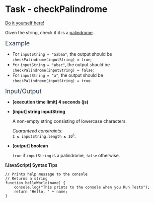 # Task - checkPalindrome

[Do it yourself here!](https://app.codesignal.com/arcade/intro/level-1/s5PbmwxfECC52PWyQ)

<p>Given the string, check if it is a <a href="keyword://palindrome" target="_blank">palindrome</a>.</p>
<p><span class="markdown--header" style="color:#2b3b52;font-size:1.4em">Example</span></p>
<ul>
<li>For <code>inputString = "aabaa"</code>, the output should be<br>
<code>checkPalindrome(inputString) = true</code>;</li>
<li>For <code>inputString = "abac"</code>, the output should be<br>
<code>checkPalindrome(inputString) = false</code>;</li>
<li>For <code>inputString = "a"</code>, the output should be<br>
<code>checkPalindrome(inputString) = true</code>.</li>
</ul>
<p><span class="markdown--header" style="color:#2b3b52;font-size:1.4em">Input/Output</span></p>
<ul>
<li>
<p><strong>[execution time limit] 4 seconds (js)</strong></p>
</li>
<li>
<p><strong>[input] string inputString</strong></p>
<p>A non-empty string consisting of lowercase characters.</p>
<p><em>Guaranteed constraints:</em><br>
<code>1 ≤ inputString.length ≤ 10<sup>5</sup></code>.</p>
</li>
<li>
<p><strong>[output] boolean</strong></p>
<p><code>true</code> if <code>inputString</code> is a palindrome, <code>false</code> otherwise.</p>
</li>
</ul>
<p><strong>[JavaScript] Syntax Tips</strong></p>
<pre><code class="language-javascript"><span class="hljs-comment">// Prints help message to the console</span>
<span class="hljs-comment">// Returns a string</span>
<span class="hljs-function"><span class="hljs-keyword">function</span> <span class="hljs-title">helloWorld</span>(<span class="hljs-params">name</span>) </span>{
    <span class="hljs-built_in">console</span>.log(<span class="hljs-string">"This prints to the console when you Run Tests"</span>);
    <span class="hljs-keyword">return</span> <span class="hljs-string">"Hello, "</span> + name;
}

</code></pre>
